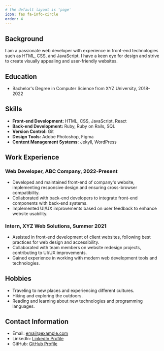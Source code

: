 ```yaml
---
# the default layout is 'page'
icon: fas fa-info-circle
order: 4
---
```


## Background

I am a passionate web developer with experience in front-end technologies such as HTML, CSS, and JavaScript. I have a keen eye for design and strive to create visually appealing and user-friendly websites.

## Education

- Bachelor's Degree in Computer Science from XYZ University, 2018-2022

## Skills

- **Front-end Development:** HTML, CSS, JavaScript, React
- **Back-end Development:** Ruby, Ruby on Rails, SQL
- **Version Control:** Git
- **Design Tools:** Adobe Photoshop, Figma
- **Content Management Systems:** Jekyll, WordPress

## Work Experience

### Web Developer, ABC Company, 2022-Present

- Developed and maintained front-end of company's website, implementing responsive design and ensuring cross-browser compatibility.
- Collaborated with back-end developers to integrate front-end components with back-end systems.
- Implemented UI/UX improvements based on user feedback to enhance website usability.

### Intern, XYZ Web Solutions, Summer 2021

- Assisted in front-end development of client websites, following best practices for web design and accessibility.
- Collaborated with team members on website redesign projects, contributing to UI/UX improvements.
- Gained experience in working with modern web development tools and technologies.

## Hobbies

- Traveling to new places and experiencing different cultures.
- Hiking and exploring the outdoors.
- Reading and learning about new technologies and programming languages.

## Contact Information

- Email: [email@example.com](mailto:email@example.com)
- LinkedIn: [LinkedIn Profile](https://www.linkedin.com/in/yourprofile)
- GitHub: [GitHub Profile](https://github.com/yourusername)

